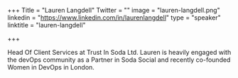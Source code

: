 +++
Title = "Lauren Langdell"
Twitter = ""
image = "lauren-langdell.png"
linkedin = "https://www.linkedin.com/in/laurenlangdell"
type = "speaker"
linktitle = "lauren-langdell"

+++

Head Of Client Services at Trust In Soda Ltd. Lauren is heavily engaged with the devOps community as a Partner in Soda Social and recently co-founded Women in DevOps in London.
